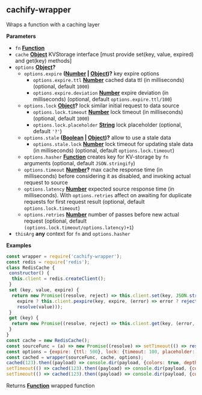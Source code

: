 <!-- Generated by documentation.js. Update this documentation by updating the source code. -->

## cachify-wrapper

Wraps a function with a caching layer

**Parameters**

-   `fn` **[Function][1]** 
-   `cache` **[Object][2]** KVStorage interface [must provide set(key, value, expired) and get(key) methods]
-   `options` **[Object][2]?** 
    -   `options.expire` **([Number][3] \| [Object][2])?** key expire options
        -   `options.expire.ttl` **[Number][3]** cached data ttl (in milliseconds) (optional, default `1000`)
        -   `options.expire.deviation` **[Number][3]** expire deviation (in milliseconds) (optional, default `options.expire.ttl/100`)
    -   `options.lock` **[Object][2]?** lock similar initial request to data source
        -   `options.lock.timeout` **[Number][3]** lock timeout  (in milliseconds) (optional, default `1000`)
        -   `options.lock.placeholder` **[String][4]** lock placeholder (optional, default `'?'`)
    -   `options.stale` **([Boolean][5] \| [Object][2])?** allow to use a stale data
        -   `options.stale.lock` **[Number][3]** lock timeout for updating stale data (in milliseconds) (optional, default `options.lock.timeout`)
    -   `options.hasher` **[Function][1]** creates key for KV-storage by `fn` arguments (optional, default `JSON.stringify`)
    -   `options.timeout` **[Number][3]?** max cache response time (in milliseconds) before considering it as disabled, and invoking actual request to source
    -   `options.latency` **[Number][3]** expected source response time  (in milliseconds). With `options.retries` affect on awaiting for duplicate requests for first request result (optional, default `options.lock.timeout`)
    -   `options.retries` **[Number][3]** number of passes before new actual request (optional, default `(options.lock.timeout/options.latency)+1`)
-   `thisArg` **any** context for `fn` and `options.hasher`

**Examples**

```javascript
const wrapper = require('cachify-wrapper');
const redis = require('redis');
class RedisCache {
 constructor() {
  this.client = redis.createClient();
 }
 set (key, value, expire) {
  return new Promise((resolve, reject) => this.client.set(key, JSON.stringify(value), (error, value) => error ? reject(error) :
    expire ? this.client.pexpire(key, expire, (error) => error ? reject(error) : resolve(value)) :
    resolve(value)));
 }
 get (key) {
  return new Promise((resolve, reject) => this.client.get(key, (error, value) => error ? reject(error) : resolve(JSON.parse(value))));
 }
}
const cache = new RedisCache();
const sourceFunc = (a) => new Promise((resolve) => setTimeout(() => resolve(a * 2), 250));
const options = {expire: {ttl: 500}, lock: {timeout: 100, placeholder: '???'}, latency: 100, retries: 1};
const cached = wrapper(sourceFunc, cache, options);
cached(123).then((payload) => console.dir(payload, {colors: true, depth: null})); // Invoke new request
setTimeout(() => cached(123).then((payload) => console.dir(payload, {colors: true, depth: null})), 200); // Will get cached result
setTimeout(() => cached(123).then((payload) => console.dir(payload, {colors: true, depth: null})), 50); // Will invoke new actual request (because of low retries & latency options it can't wait for first invoke cache)
```

Returns **[Function][1]** wrapped function

[1]: https://developer.mozilla.org/docs/Web/JavaScript/Reference/Statements/function

[2]: https://developer.mozilla.org/docs/Web/JavaScript/Reference/Global_Objects/Object

[3]: https://developer.mozilla.org/docs/Web/JavaScript/Reference/Global_Objects/Number

[4]: https://developer.mozilla.org/docs/Web/JavaScript/Reference/Global_Objects/String

[5]: https://developer.mozilla.org/docs/Web/JavaScript/Reference/Global_Objects/Boolean

